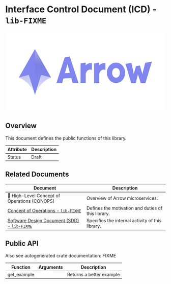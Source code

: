 # Interface Control Document (ICD) - `lib-FIXME`

<center>

<img src="https://github.com/Arrow-air/tf-github/raw/main/src/templates/doc-banner-services.png" style="height:250px" />

</center>

## Overview

This document defines the public functions of this library.

Attribute | Description
--- | ---
Status | Draft

## Related Documents

Document | Description
--- | ---
:construction: High-Level Concept of Operations (CONOPS) | Overview of Arrow microservices.
[Concept of Operations - `lib-FIXME`](./conops.md) | Defines the motivation and duties of this library.
[Software Design Document (SDD) - `lib-FIXME`](./sdd.md) | Specifies the internal activity of this library.

## Public API

Also see autogenerated crate documentation: FIXME

Function | Arguments | Description
--- | --- | ---
get_example | | Returns a better example
